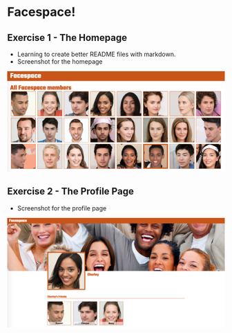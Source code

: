 # Facespace!

## Exercise 1 - The Homepage

- Learning to create better README files with markdown.
- Screenshot for the homepage

<img src="./assets/screenshot-1.png" />

## Exercise 2 - The Profile Page

- Screenshot for the profile page

<img src="./assets/screenshot-2.png" />